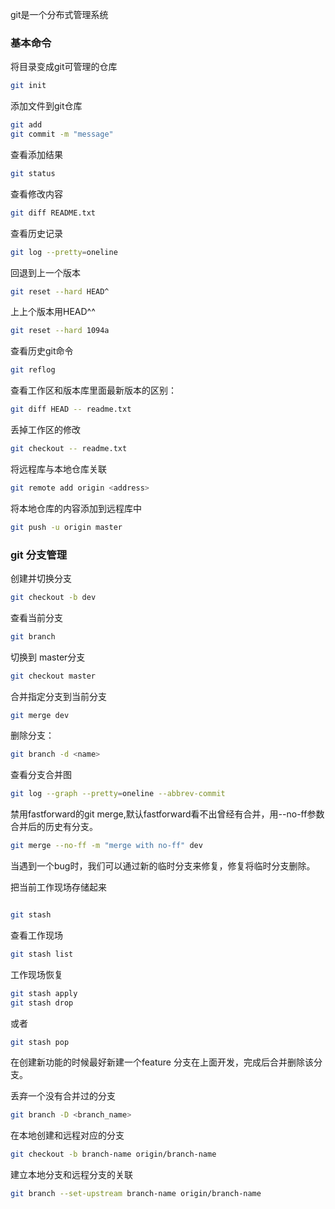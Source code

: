 git是一个分布式管理系统

### 基本命令

将目录变成git可管理的仓库
```bash
git init
```
添加文件到git仓库
```bash
git add 
git commit -m "message" 	
```
查看添加结果
```bash
git status
```
查看修改内容
```bash
git diff README.txt
```
查看历史记录
```bash
git log --pretty=oneline	
```
回退到上一个版本
```bash
git reset --hard HEAD^
```
上上个版本用HEAD^^
```bash
git reset --hard 1094a
```
查看历史git命令
```bash
git reflog
```

查看工作区和版本库里面最新版本的区别：
```bash
git diff HEAD -- readme.txt
```
丢掉工作区的修改
```bash
git checkout -- readme.txt
```
将远程库与本地仓库关联
```bash
git remote add origin <address>
```
将本地仓库的内容添加到远程库中
```bash
git push -u origin master
```

### git 分支管理

创建并切换分支
```bash
git checkout -b dev
```
查看当前分支

```bash
git branch
```
切换到 master分支
```bash
git checkout master

```
合并指定分支到当前分支

```bash
git merge dev
```

删除分支：
```bash
git branch -d <name>
```
查看分支合并图
```bash
git log --graph --pretty=oneline --abbrev-commit
```

禁用fastforward的git merge,默认fastforward看不出曾经有合并，用--no-ff参数合并后的历史有分支。
```bash
git merge --no-ff -m "merge with no-ff" dev
```

当遇到一个bug时，我们可以通过新的临时分支来修复，修复将临时分支删除。

把当前工作现场存储起来
```bash

git stash
```
查看工作现场
```bash
git stash list
```
工作现场恢复
```bash
git stash apply
git stash drop
```
或者
```bash
git stash pop
```

在创建新功能的时候最好新建一个feature 分支在上面开发，完成后合并删除该分支。

丢弃一个没有合并过的分支
```bash
git branch -D <branch_name>

```

在本地创建和远程对应的分支

```bash
git checkout -b branch-name origin/branch-name
```

建立本地分支和远程分支的关联
```bash
git branch --set-upstream branch-name origin/branch-name
```
